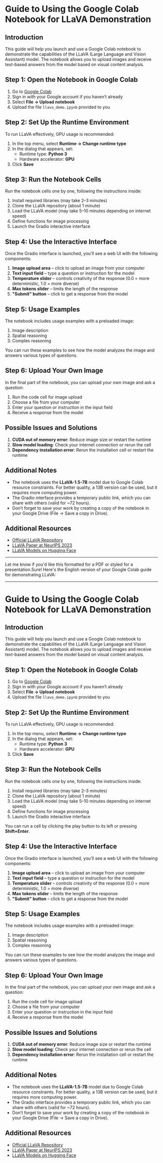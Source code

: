 # Guide to Using the Google Colab Notebook for LLaVA Demonstration

## Introduction

This guide will help you launch and use a Google Colab notebook to demonstrate the capabilities of the LLaVA (Large Language and Vision Assistant) model. The notebook allows you to upload images and receive text-based answers from the model based on visual content analysis.

## Step 1: Open the Notebook in Google Colab

1. Go to [Google Colab](https://colab.research.google.com/)
2. Sign in with your Google account if you haven’t already
3. Select **File → Upload notebook**
4. Upload the file `llava_demo.ipynb` provided to you

## Step 2: Set Up the Runtime Environment

To run LLaVA effectively, GPU usage is recommended:

1. In the top menu, select **Runtime → Change runtime type**
2. In the dialog that appears, set:
   - Runtime type: **Python 3**
   - Hardware accelerator: **GPU**
3. Click **Save**

## Step 3: Run the Notebook Cells

Run the notebook cells one by one, following the instructions inside:

1. Install required libraries (may take 2–3 minutes)
2. Clone the LLaVA repository (about 1 minute)
3. Load the LLaVA model (may take 5–10 minutes depending on internet speed)
4. Define functions for image processing
5. Launch the Gradio interactive interface

## Step 4: Use the Interactive Interface

Once the Gradio interface is launched, you’ll see a web UI with the following components:

1. **Image upload area** – click to upload an image from your computer  
2. **Text input field** – type a question or instruction for the model  
3. **Temperature slider** – controls creativity of the response (0.0 = more deterministic, 1.0 = more diverse)  
4. **Max tokens slider** – limits the length of the response  
5. **"Submit" button** – click to get a response from the model

## Step 5: Usage Examples

The notebook includes usage examples with a preloaded image:

1. Image description  
2. Spatial reasoning  
3. Complex reasoning  

You can run these examples to see how the model analyzes the image and answers various types of questions.

## Step 6: Upload Your Own Image

In the final part of the notebook, you can upload your own image and ask a question:

1. Run the code cell for image upload  
2. Choose a file from your computer  
3. Enter your question or instruction in the input field  
4. Receive a response from the model

## Possible Issues and Solutions

1. **CUDA out of memory error**: Reduce image size or restart the runtime  
2. **Slow model loading**: Check your internet connection or rerun the cell  
3. **Dependency installation error**: Rerun the installation cell or restart the runtime

## Additional Notes

- The notebook uses the **LLaVA-1.5-7B** model due to Google Colab resource constraints. For better quality, a 13B version can be used, but it requires more computing power.
- The Gradio interface provides a temporary public link, which you can share with others (valid for ~72 hours).
- Don’t forget to save your work by creating a copy of the notebook in your Google Drive (File → Save a copy in Drive).

## Additional Resources

- [Official LLaVA Repository](https://github.com/haotian-liu/LLaVA)
- [LLaVA Paper at NeurIPS 2023](https://arxiv.org/abs/2304.08485)
- [LLaVA Models on Hugging Face](https://huggingface.co/liuhaotian/llava-v1.5-7b)

--- 

Let me know if you'd like this formatted for a PDF or styled for a presentation.Sure! Here's the English version of your Google Colab guide for demonstrating LLaVA:

---

# Guide to Using the Google Colab Notebook for LLaVA Demonstration

## Introduction

This guide will help you launch and use a Google Colab notebook to demonstrate the capabilities of the LLaVA (Large Language and Vision Assistant) model. The notebook allows you to upload images and receive text-based answers from the model based on visual content analysis.

## Step 1: Open the Notebook in Google Colab

1. Go to [Google Colab](https://colab.research.google.com/)
2. Sign in with your Google account if you haven’t already
3. Select **File → Upload notebook**
4. Upload the file `llava_demo.ipynb` provided to you

## Step 2: Set Up the Runtime Environment

To run LLaVA effectively, GPU usage is recommended:

1. In the top menu, select **Runtime → Change runtime type**
2. In the dialog that appears, set:
   - Runtime type: **Python 3**
   - Hardware accelerator: **GPU**
3. Click **Save**

## Step 3: Run the Notebook Cells

Run the notebook cells one by one, following the instructions inside:

1. Install required libraries (may take 2–3 minutes)
2. Clone the LLaVA repository (about 1 minute)
3. Load the LLaVA model (may take 5–10 minutes depending on internet speed)
4. Define functions for image processing
5. Launch the Gradio interactive interface

You can run a cell by clicking the play button to its left or pressing **Shift+Enter**.

## Step 4: Use the Interactive Interface

Once the Gradio interface is launched, you’ll see a web UI with the following components:

1. **Image upload area** – click to upload an image from your computer  
2. **Text input field** – type a question or instruction for the model  
3. **Temperature slider** – controls creativity of the response (0.0 = more deterministic, 1.0 = more diverse)  
4. **Max tokens slider** – limits the length of the response  
5. **"Submit" button** – click to get a response from the model

## Step 5: Usage Examples

The notebook includes usage examples with a preloaded image:

1. Image description  
2. Spatial reasoning  
3. Complex reasoning  

You can run these examples to see how the model analyzes the image and answers various types of questions.

## Step 6: Upload Your Own Image

In the final part of the notebook, you can upload your own image and ask a question:

1. Run the code cell for image upload  
2. Choose a file from your computer  
3. Enter your question or instruction in the input field  
4. Receive a response from the model

## Possible Issues and Solutions

1. **CUDA out of memory error**: Reduce image size or restart the runtime  
2. **Slow model loading**: Check your internet connection or rerun the cell  
3. **Dependency installation error**: Rerun the installation cell or restart the runtime

## Additional Notes

- The notebook uses the **LLaVA-1.5-7B** model due to Google Colab resource constraints. For better quality, a 13B version can be used, but it requires more computing power.
- The Gradio interface provides a temporary public link, which you can share with others (valid for ~72 hours).
- Don’t forget to save your work by creating a copy of the notebook in your Google Drive (File → Save a copy in Drive).

## Additional Resources

- [Official LLaVA Repository](https://github.com/haotian-liu/LLaVA)
- [LLaVA Paper at NeurIPS 2023](https://arxiv.org/abs/2304.08485)
- [LLaVA Models on Hugging Face](https://huggingface.co/liuhaotian/llava-v1.5-7b)
